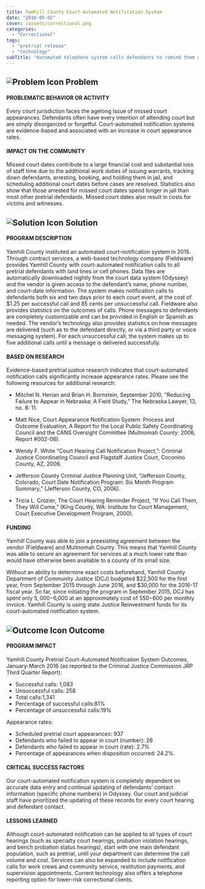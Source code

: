 ```yaml
---
title: Yamhill County Court-Automated Notification System
date: "2016-05-02"
cover: /assets/correctional.png
categories:
  - "Correctional"
tags:
  - "pretrial release"
  - "technology"
subTitle: "Automated telephone system calls defendants to remind them of upcoming court dates to help reduce failture to appear rates."
---
```

## ![Problem Icon](https://github.com/google/material-design-icons/raw/master/alert/1x_web/ic_error_outline_black_48dp.png "Problem") Problem

#### PROBLEMATIC BEHAVIOR OR ACTIVITY

Every court jurisdiction faces the agelong issue of missed court appearances. Defendants often have every intention of attending court but are simply disorganized or forgetful. Court-automated notification systems are evidence-based and associated with an increase in court appearance rates.

#### IMPACT ON THE COMMUNITY

Missed court dates contribute to a large financial cost and substantial loss of staff time due to the additional work duties of issuing warrants, tracking down defendants, arresting, booking, and holding them in jail, and scheduling additional court dates before cases are resolved. Statistics also show that those arrested for missed court dates spend longer in jail than most other pretrial defendants. Missed court dates also result in costs for victims and witnesses.

## ![Solution Icon](https://github.com/google/material-design-icons/raw/master/action/1x_web/ic_lightbulb_outline_black_48dp.png "Solution") Solution

#### PROGRAM DESCRIPTION

Yamhill County instituted an automated court-notification system in 2015. Through contract services, a web-based technology company (Fieldware) provides Yamhill County with court-automated notification calls to all pretrial defendants with land lines or cell phones. Data files are automatically downloaded nightly from the court data system (Odyssey) and the vendor is given access to the defendant’s name, phone number, and court-date information. The system makes notification calls to defendants both six and two days prior to each court event, at the cost of $1.25 per successful call and 85 cents per unsuccessful call. Fieldware also provides statistics on the outcomes of calls. Phone messages to defendants are completely customizable and can be provided in English or Spanish as needed. The vendor’s technology also provides statistics on how messages are delivered (such as to the defendant directly, or via a third party or voice messaging system). For each unsuccessful call, the system makes up to five additional calls until a message is delivered successfully.

#### BASED ON RESEARCH

Evidence-based pretrial justice research indicates that court-automated notification calls significantly increase appearance rates.
Please see the following resources for additional research:

* Mitchel N. Herian and Brian H. Bornstein, September 2010, “Reducing Failure to Appear in Nebraska: A Field Study,” The Nebraska Lawyer, 13, no. 8: 11.

* Matt Nice, Court Appearance Notification System: Process and Outcome Evaluation, A Report for the Local Public Safety Coordinating Council and the CANS Oversight Committee (Multnomah County: 2006, Report #002-06).

* Wendy F. White “Court Hearing Call Notification Project,”: Criminal Justice Coordinating Council and Flagstaff Justice Court, Coconino County, AZ, 2006.

* Jefferson County Criminal Justice Planning Unit, “Jefferson County, Colorado, Court Date Notification Program: Six Month Program Summary,” (Jefferson County, CO, 2006).

* Tricia L. Crozier, The Court Hearing Reminder Project, “If You Call Them, They Will Come,” (King County, WA: Institute for Court Management, Court Executive Development Program, 2000).

#### FUNDING

Yamhill County was able to join a preexisting agreement between the vendor (Fieldware) and Multnomah County. This means that Yamhill County was able to secure an agreement for services at a much lower rate than would have otherwise been available to a county of its small size.

Without an ability to determine exact costs beforehand, Yamhill County Department of Community Justice (DCJ) budgeted $22,500 for the first year, from September 2015 through June 2016, and $30,000 for the 2016-17 fiscal year. So far, since initiating the program in September 2015, DCJ has spent only $5,000-$6,000 at an approximately cost of $550-$600 per monthly invoice. Yamhill County is using state Justice Reinvestment funds for its court-automated notification system.

## ![Outcome Icon](https://github.com/google/material-design-icons/raw/master/action/1x_web/ic_view_list_black_48dp.png "Outcome") Outcome

#### PROGRAM IMPACT

Yamhill County Pretrial Court-Automated Notification System Outcomes,
January-March 2016 (as reported to the Criminal Justice Commission JRP Third Quarter Report):

* Successful calls: 1,083
* Unsuccessful calls: 258
* Total calls:1,341
* Percentage of successful calls:81%
* Percentage of unsuccessful calls:19%

Appearance rates:

* Scheduled pretrial court appearances: 937
* Defendants who failed to appear in court (number): 26
* Defendants who failed to appear in court (rate): 2.7%
* Percentage of appearances when disposition occurred: 24.2%

#### CRITICAL SUCCESS FACTORS

Our court-automated notification system is completely dependent on accurate data entry and continual updating of defendants’ contact information (specific phone numbers) in Odyssey. Our court and judicial staff have prioritized the updating of these records for every court hearing and defendant contact.

#### LESSONS LEARNED

Although court-automated notification can be applied to all types of court hearings (such as specialty court hearings, probation violation hearings, and bench probation status hearings), start with one main defendant population, such as pretrial, until your department can determine the call volume and cost. Services can also be expanded to include notification calls for work crews and community service, restitution payments, and supervision appointments. Current technology also offers a telephone reporting option for lower-risk correctional clients.
